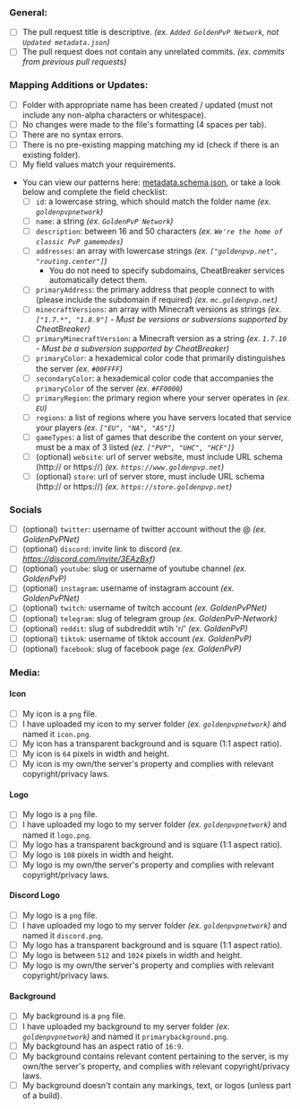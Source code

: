 ### General:
* [ ] The pull request title is descriptive. *(ex. `Added GoldenPvP Network`, not `Updated metadata.json`)*
* [ ] The pull request does not contain any unrelated commits.  *(ex. commits from previous pull requests)*

### Mapping Additions or Updates:
* [ ] Folder with appropriate name has been created / updated (must not include any non-alpha characters or whitespace).
* [ ] No changes were made to the file's formatting (4 spaces per tab).
* [ ] There are no syntax errors.
* [ ] There is no pre-existing mapping matching my id (check if there is an existing folder).
* [ ] My field values match your requirements.
* You can view our patterns here: [metadata.schema.json](https://github.com/CheatBreakerNet/Client-API/blob/master/mappings/metadata.schema.json), or take a look below and complete the field checklist:
  - [ ] `id`: a lowercase string, which should match the folder name *(ex. `goldenpvpnetwork`)*
  - [ ] `name`: a string *(ex. `GoldenPvP Network`)*
  - [ ] `description`: between 16 and 50 characters *(ex. `We're the home of classic PvP gamemodes`)* 
  - [ ] `addresses`: an array with lowercase strings *(ex. `["goldenpvp.net", "routing.center"]`)*
    - You do not need to specify subdomains, CheatBreaker services automatically detect them.
  - [ ] `primaryAddress`: the primary address that people connect to with (please include the subdomain if required) *(ex. `mc.goldenpvp.net`)*
  - [ ] `minecraftVersions`: an array with Minecraft versions as strings *(ex. `["1.7.*", "1.8.9"]` - Must be versions or subversions supported by CheatBreaker)*
  - [ ] `primaryMinecraftVersion`: a Minecraft version as a string *(ex. `1.7.10` - Must be a subversion supported by CheatBreaker)*
  - [ ] `primaryColor`: a hexademical color code that primarily distinguishes the server *(ex. `#00FFFF`)* 
  - [ ] `secondaryColor`: a hexademical color code that accompanies the `primaryColor` of the server *(ex. `#FF0000`)*
  - [ ] `primaryRegion`: the primary region where your server operates in *(ex. `EU`)*
  - [ ] `regions`: a list of regions where you have servers located that service your players *(ex. `["EU", "NA", "AS"]`)*
  - [ ] `gameTypes`: a list of games that describe the content on your server, must be a max of 3 listed *(ez. `["PVP", "UHC", "HCF"]`)*
  - [ ] (optional) `website`: url of server website, must include URL schema (http:// or https://) *(ex. `https://www.goldenpvp.net`)*
  - [ ] (optional) `store`: url of server store, must include URL schema (http:// or https://) *(ex. `https://store.goldenpvp.net`)*

### Socials
* [ ] (optional) `twitter`: username of twitter account without the @ *(ex. GoldenPvPNet)*
* [ ] (optional) `discord`: invite link to discord *(ex. https://discord.com/invite/3EAzBxf)*
* [ ] (optional) `youtube`: slug or username of youtube channel *(ex. GoldenPvP)*
* [ ] (optional) `instagram`: username of instagram account *(ex. GoldenPvPNet)*
* [ ] (optional) `twitch`: username of twitch account *(ex. GoldenPvPNet)*
* [ ] (optional) `telegram`: slug of telegram group *(ex. GoldenPvP-Network)*
* [ ] (optional) `reddit`: slug of subdreddit wtih 'r/' *(ex. GoldenPvP)*
* [ ] (optional) `tiktok`: username of tiktok account *(ex. GoldenPvP)*
* [ ] (optional) `facebook`: slug of facebook page *(ex. GoldenPvP)*

### Media:
#### Icon
* [ ] My icon is a `png` file.
* [ ] I have uploaded my icon to my server folder *(ex. `goldenpvpnetwork`)* and named it `icon.png`.
* [ ] My icon has a transparent background and is square (1:1 aspect ratio).
* [ ] My icon is `64` pixels in width and height.
* [ ] My icon is my own/the server's property and complies with relevant copyright/privacy laws.

#### Logo
* [ ] My logo is a `png` file.
* [ ] I have uploaded my logo to my server folder *(ex. `goldenpvpnetwork`)* and named it `logo.png`.
* [ ] My logo has a transparent background and is square (1:1 aspect ratio).
* [ ] My logo is `108` pixels in width and height.
* [ ] My logo is my own/the server's property and complies with relevant copyright/privacy laws.

#### Discord Logo
* [ ] My logo is a `png` file.
* [ ] I have uploaded my logo to my server folder *(ex. `goldenpvpnetwork`)* and named it `discord.png`.
* [ ] My logo has a transparent background and is square (1:1 aspect ratio).
* [ ] My logo is between `512` and `1024` pixels in width and height.
* [ ] My logo is my own/the server's property and complies with relevant copyright/privacy laws.

#### Background
* [ ] My background is a `png` file.
* [ ] I have uploaded my background to my server folder *(ex. `goldenpvpnetwork`)* and named it `primarybackground.png`.
* [ ] My background has an aspect ratio of `16:9`.
* [ ] My background contains relevant content pertaining to the server, is my own/the server's property, and complies with relevant copyright/privacy laws.
* [ ] My background doesn't contain any markings, text, or logos (unless part of a build).